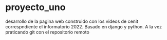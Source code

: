 # proyecto_uno
desarrollo de la pagina web construido con los videos de cenit correspndiente el informatorio 2022.
Basado en django y python.
A la vez praticando git con el repositorio remoto
